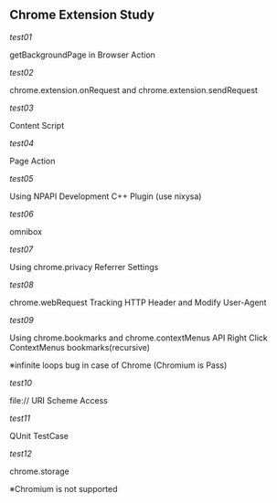 Chrome Extension Study
----------------------

*test01*


getBackgroundPage in Browser Action


*test02*


chrome.extension.onRequest and chrome.extension.sendRequest


*test03*


Content Script


*test04*


Page Action


*test05*


Using NPAPI Development C++ Plugin (use nixysa)


*test06*


omnibox


*test07*


Using chrome.privacy Referrer Settings


*test08*


chrome.webRequest Tracking HTTP Header and Modify User-Agent


*test09*


Using chrome.bookmarks and chrome.contextMenus API Right Click ContextMenus bookmarks(recursive)


※infinite loops bug in case of Chrome (Chromium is Pass)


*test10*


file:// URI Scheme Access


*test11*


QUnit TestCase


*test12*


chrome.storage


※Chromium is not supported
